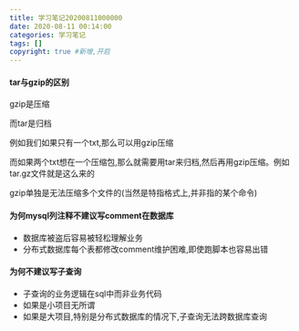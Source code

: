 ```yaml
---
title: 学习笔记20200811000000
date: 2020-08-11 00:14:00
categories: 学习笔记
tags: []
copyright: true #新增,开启
---
```


<!--more-->

#### tar与gzip的区别

gzip是压缩

而tar是归档

例如我们如果只有一个txt,那么可以用gzip压缩

而如果两个txt想在一个压缩包,那么就需要用tar来归档,然后再用gzip压缩。例如tar.gz文件就是这么来的

gzip单独是无法压缩多个文件的(当然是特指格式上,并非指的某个命令)

#### 为何mysql列注释不建议写comment在数据库

+ 数据库被盗后容易被轻松理解业务
+ 分布式数据库每个表都修改comment维护困难,即使跑脚本也容易出错

#### 为何不建议写子查询

+ 子查询的业务逻辑在sql中而非业务代码
+ 如果是小项目无所谓
+ 如果是大项目,特别是分布式数据库的情况下,子查询无法跨数据库查询